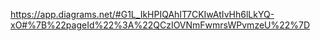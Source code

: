 https://app.diagrams.net/#G1L_IkHPIQAhIT7CKIwAtIvHh6lLkYQ-xO#%7B%22pageId%22%3A%22QCzIOVNmFwmrsWPvmzeU%22%7D
